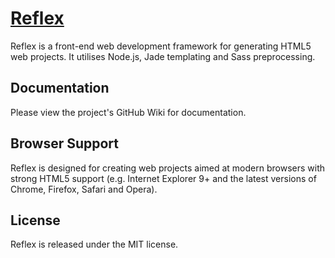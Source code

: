 # [Reflex](http://reflex.doublethink.is)

Reflex is a front-end web development framework for generating HTML5 web projects. It utilises Node.js, Jade templating and Sass preprocessing.

## Documentation
Please view the project's GitHub Wiki for documentation.

## Browser Support
Reflex is designed for creating web projects aimed at modern browsers with strong HTML5 support (e.g. Internet Explorer 9+ and the latest versions of Chrome, Firefox, Safari and Opera).

## License
Reflex is released under the MIT license.